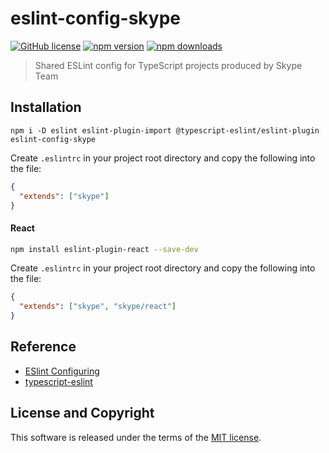 # eslint-config-skype

[![GitHub license](https://img.shields.io/badge/license-MIT-blue.svg?style=flat-square)](https://github.com/a-tarasyuk/eslint-config-skype/blob/master/LICENSE.md) [![npm version](https://img.shields.io/npm/v/eslint-config-skype.svg?style=flat-square)](https://www.npmjs.com/package/eslint-config-skype) [![npm downloads](https://img.shields.io/npm/dm/eslint-config-skype.svg?style=flat-square)](https://www.npmjs.com/package/eslint-config-skype)

> Shared ESLint config for TypeScript projects produced by Skype Team

## Installation

```
npm i -D eslint eslint-plugin-import @typescript-eslint/eslint-plugin eslint-config-skype
```

Create `.eslintrc` in your project root directory and copy the following into the file:

```json
{
  "extends": ["skype"]
}
```

#### React

```bash
npm install eslint-plugin-react --save-dev
```

Create `.eslintrc` in your project root directory and copy the following into the file:

```json
{
  "extends": ["skype", "skype/react"]
}
```

## Reference

- [ESlint Configuring](https://eslint.org/docs/user-guide/configuring)
- [typescript-eslint](https://github.com/typescript-eslint/typescript-eslint)

## License and Copyright

This software is released under the terms of the [MIT license](https://github.com/a-tarasyuk/eslint-config-skype/blob/master/LICENSE.md).
